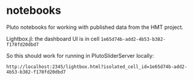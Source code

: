 # notebooks

Pluto notebooks for working with published data from the HMT project.


Lightbox.jl: the dashboard UI is in cell `1e65d74b-add2-4b53-b382-f178fd20dbd7`

So this should work for running in PlutoSliderServer locally:


`http://localhost:2345/lightbox.html?isolated_cell_id=1e65d74b-add2-4b53-b382-f178fd20dbd7`